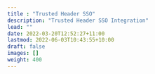 ```yaml
---
title : "Trusted Header SSO"
description: "Trusted Header SSO Integration"
lead: ""
date: 2022-03-20T12:52:27+11:00
lastmod: 2022-06-03T10:43:55+10:00
draft: false
images: []
weight: 400
---
```

